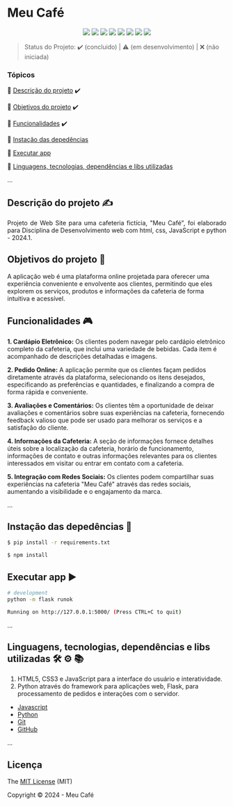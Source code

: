 <h1>Meu Café</h1> 

<p align="center">
  <img src="https://img.shields.io/static/v1?label=HTML&message=5&color=e34f26&style=for-the-badge&logo=html5"/>
  <img src="https://img.shields.io/static/v1?label=CSS&message=3&color=1572b6&style=for-the-badge&logo=css3"/>
  <img src="http://img.shields.io/static/v1?label=javascript&message=ES6&color=f7df1e&style=for-the-badge&logo=javascript"/>
  <img src="http://img.shields.io/static/v1?label=python&message=3.12&color=blue&style=for-the-badge&logo=nodedotjs"/>
  <img src="http://img.shields.io/static/v1?label=Git&message=2.45.2&color=f05032&style=for-the-badge&logo=git"/>
  <img src="http://img.shields.io/static/v1?label=GitHub&message=2024&color=181717&style=for-the-badge&logo=github"/>
  <img src="http://img.shields.io/static/v1?label=STATUS&message=CONCLUIDO&color=green&style=for-the-badge"/>
  <img src="http://img.shields.io/static/v1?label=License&message=MIT&color=green&style=for-the-badge"/>
</p>

> Status do Projeto: :heavy_check_mark: (concluido) | :warning: (em desenvolvimento) | :x: (não iniciada)

### Tópicos 

:small_blue_diamond: [Descrição do projeto](#descrição-do-projeto-writing_hand) :heavy_check_mark:

:small_blue_diamond: [Objetivos do projeto](#objetivos-do-projeto-dart) :heavy_check_mark:

:small_blue_diamond: [Funcionalidades](#funcionalidades-video_game) :heavy_check_mark:

:small_blue_diamond: [Instação das depedências](#instação-das-depedências-arrow_down_small) 

:small_blue_diamond: [Executar app](#executar-app-arrow_forward)

:small_blue_diamond: [Linguagens, tecnologias, dependências e libs utilizadas](#linguagens-tecnologias-dependências-e-libs-utilizadas-hammer_and_wrench-gear-books)


... 

## Descrição do projeto :writing_hand:

<p align="justify">
  Projeto de Web Site para uma cafeteria fictícia, "Meu Café", foi elaborado para Disciplina de Desenvolvimento web com html, css, JavaScript e python - 2024.1.
</p>


## Objetivos do projeto :dart:

<p align="justify">

A aplicação web é uma plataforma online projetada para oferecer uma experiência conveniente e envolvente aos clientes, permitindo que eles explorem os serviços, produtos e informações da cafeteria de forma intuitiva e acessível.

</p>


## Funcionalidades :video_game:

**1. Cardápio Eletrônico:** Os clientes podem navegar pelo cardápio eletrônico completo da cafeteria, que inclui uma variedade de bebidas. Cada item é acompanhado de descrições detalhadas e imagens.

**2. Pedido Online:** A aplicação permite que os clientes façam pedidos diretamente através da plataforma, selecionando os itens desejados, especificando as preferências e quantidades, e finalizando a compra de forma rápida e conveniente.

**3. Avaliações e Comentários:** 
Os clientes têm a oportunidade de deixar avaliações e comentários sobre suas experiências na cafeteria, fornecendo feedback valioso que pode ser usado para melhorar os serviços e a satisfação do cliente.

**4. Informações da Cafeteria:** A seção de informações fornece detalhes úteis sobre a localização da cafeteria, horário de funcionamento, informações de contato e outras informações relevantes para os clientes interessados em visitar ou entrar em contato com a cafeteria.

**5. Integração com Redes Sociais:** Os clientes podem compartilhar suas experiências na cafeteria "Meu Café" através das redes sociais, aumentando a visibilidade e o engajamento da marca.

... 



## Instação das depedências :arrow_down_small:

```bash
$ pip install -r requirements.txt

```

```bash
$ npm install

```


## Executar app :arrow_forward:

```bash
# development
python -m flask runok
```

```bash
Running on http://127.0.0.1:5000/ (Press CTRL+C to quit)
```

... 

## Linguagens, tecnologias, dependências e libs utilizadas :hammer_and_wrench: :gear: :books:

1. HTML5, CSS3 e JavaScript para a interface do usuário e interatividade.
2. Python através do framework para aplicações web, Flask, para processamento de pedidos e interações
com o servidor.


- [Javascript](https://developer.mozilla.org/pt-BR/docs/Web/JavaScript)
- [Python](https://www.python.org/downloads/)
- [Git](https://git-scm.com/downloads)
- [GitHub](https://github.com/)

...


## Licença 

The [MIT License]() (MIT)

Copyright :copyright: 2024 - Meu Café



